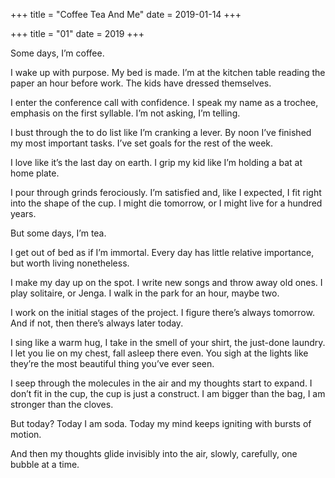 +++
title = "Coffee Tea And Me"
date = 2019-01-14
+++

+++
title = "01"
date = 2019
+++

Some days, I&#8217;m coffee.

I wake up with purpose. My bed is made. I&#8217;m at the kitchen table reading the paper an hour before work. The kids have dressed themselves.

I enter the conference call with confidence. I speak my name as a trochee, emphasis on the first syllable. I&#8217;m not asking, I&#8217;m telling.

I bust through the to do list like I&#8217;m cranking a lever. By noon I&#8217;ve finished my most important tasks. I&#8217;ve set goals for the rest of the week.

I love like it&#8217;s the last day on earth. I grip my kid like I&#8217;m holding a bat at home plate.

I pour through grinds ferociously. I&#8217;m satisfied and, like I expected, I fit right into the shape of the cup. I might die tomorrow, or I might live for a hundred years.

But some days, I&#8217;m tea.

I get out of bed as if I&#8217;m immortal. Every day has little relative importance, but worth living nonetheless.

I make my day up on the spot. I write new songs and throw away old ones. I play solitaire, or Jenga. I walk in the park for an hour, maybe two.

I work on the initial stages of the project. I figure there&#8217;s always tomorrow. And if not, then there&#8217;s always later today.

I sing like a warm hug, I take in the smell of your shirt, the just-done laundry. I let you lie on my chest, fall asleep there even. You sigh at the lights like they&#8217;re the most beautiful thing you&#8217;ve ever seen.

I seep through the molecules in the air and my thoughts start to expand. I don&#8217;t fit in the cup, the cup is just a construct. I am bigger than the bag, I am stronger than the cloves.

But today? Today I am soda. Today my mind keeps igniting with bursts of motion.

And then my thoughts glide invisibly into the air, slowly, carefully, one bubble at a time.